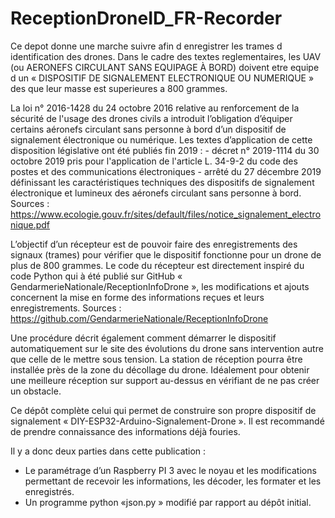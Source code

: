 # ReceptionDroneID_FR-Recorder
Ce depot donne une marche  suivre afin d enregistrer les trames d identification des drones. Dans le cadre des textes reglementaires, les UAV (ou AERONEFS CIRCULANT SANS EQUIPAGE À BORD) doivent etre equipe d un « DISPOSITIF DE SIGNALEMENT ELECTRONIQUE OU NUMERIQUE » des que leur masse est superieures a 800 grammes.

La loi n° 2016-1428 du 24 octobre 2016 relative au renforcement de la sécurité de l'usage des drones civils a introduit l’obligation d’équiper certains aéronefs circulant sans personne à bord d’un dispositif de signalement électronique ou numérique. Les textes d’application de cette disposition législative ont été publiés fin 2019 : - décret n° 2019-1114 du 30 octobre 2019 pris pour l'application de l'article L. 34-9-2 du code des postes et des communications électroniques - arrêté du 27 décembre 2019 définissant les caractéristiques techniques des dispositifs de signalement électronique et lumineux des aéronefs circulant sans personne à bord.
Sources : https://www.ecologie.gouv.fr/sites/default/files/notice_signalement_electronique.pdf

L’objectif d’un récepteur est de pouvoir faire des enregistrements des signaux (trames) pour vérifier que le dispositif fonctionne pour un drone de plus de 800 grammes. 
Le code du récepteur est directement inspiré du code Python qui à été publié sur GitHub « GendarmerieNationale/ReceptionInfoDrone », les modifications et ajouts concernent la mise en forme des informations reçues et leurs enregistrements.
Sources : https://github.com/GendarmerieNationale/ReceptionInfoDrone

Une procédure décrit également comment démarrer le dispositif automatiquement sur le site des évolutions du drone sans intervention autre que celle de le mettre sous tension.
La station de réception pourra être installée près de la zone du décollage du drone. Idéalement pour obtenir une meilleure réception sur support au-dessus en vérifiant de ne pas créer un obstacle.

Ce dépôt complète celui qui permet de construire son propre dispositif de signalement « DIY-ESP32-Arduino-Signalement-Drone ». Il est recommandé de prendre connaissance des informations déjà fouries.

Il y a donc deux parties dans cette publication :
-	Le paramétrage d’un Raspberry PI 3 avec le noyau et les modifications permettant de recevoir les informations, les décoder, les formater et les enregistrés.
-	Un programme python «json.py »  modifié par rapport au dépôt initial.
